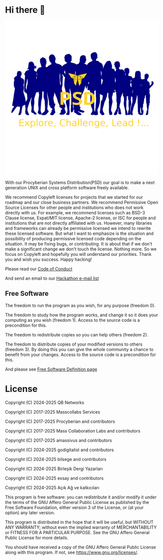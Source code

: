 # Hi there 👋

![PSD](../img/psd_leadership.svg.png)

With our Procyberian Systems Distribution(PSD) our goal is to make a next generation UNIX and cross platform software freely available. 

We recommend Copyleft licenses for projects that we started for our roadmap and our close business partners. We recommend Permissive Open Source Licenses for other people and institutions who does not work directly with us. For example, we recommend licenses such as BSD-3 Clause license, Expat/MIT license, Apache-2 license, or ISC for people and institutions that are not directly affiliated with us. However, many libraries and frameworks can already be permissive licensed we intend to rewrite these licensed software. But what I want to emphasize is the situation and possibility of producing permissive licensed code depending on the situation. It may be fixing bugs, or contributing. It is about that if we don't make a significant change we don't touch the license. Nothing more. So we focus on Copyleft and hopefully you will understand our priorities. Thank you and wish you success. Happy hacking!

Please read our [Code of Conduct](https://github.com/masscollabs/masscollabs/blob/master/CODE_OF_CONDUCT.md)

And send an email to our [Hackathon e-mail list](https://procyberian.xyz/mailman/listinfo/hackathon_procyberian.xyz)


## Free Software

The freedom to run the program as you wish, for any purpose (freedom 0).

The freedom to study how the program works, and change it so it does your computing as you wish (freedom 1). Access to the source code is a precondition for this.

The freedom to redistribute copies so you can help others (freedom 2).

The freedom to distribute copies of your modified versions to others (freedom 3). By doing this you can give the whole community a chance to benefit from your changes. Access to the source code is a precondition for this.

And please see [Free Software Definition page](https://www.gnu.org/philosophy/free-sw.html)

# License


Copyright (C) 2024-2025 QB Networks

Copyright (C) 2017-2025 Masscollabs Services

Copyright (C) 2017-2025 Procyberian and contributors

Copyright (C) 2017-2025 Mass Collaboration Labs and contributors

Copyright (C) 2017-2025 amassivus and contributors

Copyright (C) 2024-2025 godigitalist and contributors

Copyright (C) 2024-2025 bilsege and contributors

Copyright (C) 2024-2025 Birleşik Dergi Yazarları

Copyright (C) 2024-2025 exsay and contributors

Copyright (C) 2024-2025 Açık Ağ ve katkıcıları

This program is free software: you can redistribute it and/or modify
it under the terms of the GNU Affero General Public License as published
by the Free Software Foundation, either version 3 of the License, or
(at your option) any later version.

This program is distributed in the hope that it will be useful,
but WITHOUT ANY WARRANTY; without even the implied warranty of
MERCHANTABILITY or FITNESS FOR A PARTICULAR PURPOSE.  See the
GNU Affero General Public License for more details.

You should have received a copy of the GNU Affero General Public License
along with this program.  If not, see <https://www.gnu.org/licenses/>.
